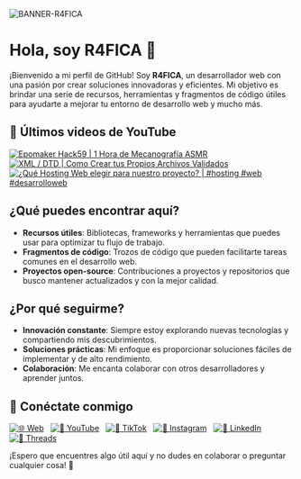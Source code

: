 ![BANNER-R4FICA](https://github.com/user-attachments/assets/3bd66ff5-6ac8-43d2-bf27-347f1b55c2cd)

# Hola, soy R4FICA 👋

¡Bienvenido a mi perfil de GitHub! Soy **R4FICA**, un desarrollador web con una pasión por crear soluciones innovadoras y eficientes. Mi objetivo es brindar una serie de recursos, herramientas y fragmentos de código útiles para ayudarte a mejorar tu entorno de desarrollo web y mucho más.

## 🎥 Últimos videos de YouTube
<!-- BEGIN YOUTUBE-CARDS -->
[![Epomaker Hack59 | 1 Hora de Mecanografía ASMR](https://ytcards.demolab.com/?id=stZsgap2smY&title=Epomaker+Hack59+%7C+1+Hora+de+Mecanograf%C3%ADa+ASMR&lang=en&timestamp=1749136884&background_color=%230d1117&title_color=%23ffffff&stats_color=%23dedede&max_title_lines=1&width=250&border_radius=5 "Epomaker Hack59 | 1 Hora de Mecanografía ASMR")](https://www.youtube.com/watch?v=stZsgap2smY)
[![XML / DTD | Como Crear tus Propios Archivos Validados](https://ytcards.demolab.com/?id=5y0eGFwwX-Y&title=XML+%2F+DTD+%7C+Como+Crear+tus+Propios+Archivos+Validados&lang=en&timestamp=1748617738&background_color=%230d1117&title_color=%23ffffff&stats_color=%23dedede&max_title_lines=1&width=250&border_radius=5 "XML / DTD | Como Crear tus Propios Archivos Validados")](https://www.youtube.com/watch?v=5y0eGFwwX-Y)
[![¿Qué Hosting Web elegir para nuestro proyecto? | #hosting #web #desarrolloweb](https://ytcards.demolab.com/?id=dA6SkOzB9I4&title=%C2%BFQu%C3%A9+Hosting+Web+elegir+para+nuestro+proyecto%3F+%7C+%23hosting+%23web+%23desarrolloweb&lang=en&timestamp=1748103096&background_color=%230d1117&title_color=%23ffffff&stats_color=%23dedede&max_title_lines=1&width=250&border_radius=5 "¿Qué Hosting Web elegir para nuestro proyecto? | #hosting #web #desarrolloweb")](https://www.youtube.com/watch?v=dA6SkOzB9I4)
<!-- END YOUTUBE-CARDS -->

## ¿Qué puedes encontrar aquí?

- **Recursos útiles**: Bibliotecas, frameworks y herramientas que puedes usar para optimizar tu flujo de trabajo.
- **Fragmentos de código**: Trozos de código que pueden facilitarte tareas comunes en el desarrollo web.
- **Proyectos open-source**: Contribuciones a proyectos y repositorios que busco mantener actualizados y con la mejor calidad.

## ¿Por qué seguirme?

- **Innovación constante**: Siempre estoy explorando nuevas tecnologías y compartiendo mis descubrimientos.
- **Soluciones prácticas**: Mi enfoque es proporcionar soluciones fáciles de implementar y de alto rendimiento.
- **Colaboración**: Me encanta colaborar con otros desarrolladores y aprender juntos.

## 🚀 Conéctate conmigo

[![🌐 Web](https://img.shields.io/badge/Website-%23000000.svg?style=for-the-badge&logo=google-chrome&logoColor=white)](https://r4fica.com) &nbsp;
[![🎥 YouTube](https://img.shields.io/badge/YouTube-%23FF0000.svg?style=for-the-badge&logo=youtube&logoColor=white)](https://www.youtube.com/@R4FICA) &nbsp;
[![🎵 TikTok](https://img.shields.io/badge/TikTok-%23000000.svg?style=for-the-badge&logo=tiktok&logoColor=white)](https://www.tiktok.com/@r4fica) &nbsp;
[![📸 Instagram](https://img.shields.io/badge/Instagram-%23E1306C.svg?style=for-the-badge&logo=instagram&logoColor=white)](https://www.instagram.com/r4fica/) &nbsp;
[![💼 LinkedIn](https://img.shields.io/badge/LinkedIn-%230A66C2.svg?style=for-the-badge&logo=linkedin&logoColor=white)](https://www.linkedin.com/in/r4fica) &nbsp;
[![🧵 Threads](https://img.shields.io/badge/Threads-%231DA1F2.svg?style=for-the-badge&logo=threads&logoColor=white)](https://www.threads.net/@r4fica) &nbsp;

¡Espero que encuentres algo útil aquí y no dudes en colaborar o preguntar cualquier cosa! 🚀
